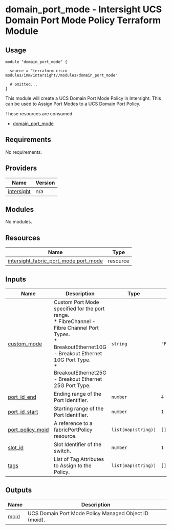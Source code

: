 # domain_port_mode - Intersight UCS Domain Port Mode Policy Terraform Module

## Usage

```hcl
module "domain_port_mode" {

  source = "terraform-cisco-modules/imm/intersight//modules/domain_port_mode"

  # omitted...
}
```

This module will create a UCS Domain Port Mode Policy in Intersight.  This can be used to Assign Port Modes to a UCS Domain Port Policy.  

These resources are consumed

* [domain_port_mode](https://registry.terraform.io/providers/CiscoDevNet/intersight/latest/docs/resources/fabric_port_mode)

<!-- BEGINNING OF PRE-COMMIT-TERRAFORM DOCS HOOK -->
## Requirements

No requirements.

## Providers

| Name | Version |
|------|---------|
| <a name="provider_intersight"></a> [intersight](#provider\_intersight) | n/a |

## Modules

No modules.

## Resources

| Name | Type |
|------|------|
| [intersight_fabric_port_mode.port_mode](https://registry.terraform.io/providers/CiscoDevNet/intersight/latest/docs/resources/fabric_port_mode) | resource |

## Inputs

| Name | Description | Type | Default | Required |
|------|-------------|------|---------|:--------:|
| <a name="input_custom_mode"></a> [custom\_mode](#input\_custom\_mode) | Custom Port Mode specified for the port range.<br> * FibreChannel - Fibre Channel Port Types.<br> * BreakoutEthernet10G - Breakout Ethernet 10G Port Type.<br> * BreakoutEthernet25G - Breakout Ethernet 25G Port Type. | `string` | `"FibreChannel"` | no |
| <a name="input_port_id_end"></a> [port\_id\_end](#input\_port\_id\_end) | Ending range of the Port Identifier. | `number` | `4` | no |
| <a name="input_port_id_start"></a> [port\_id\_start](#input\_port\_id\_start) | Starting range of the Port Identifier. | `number` | `1` | no |
| <a name="input_port_policy_moid"></a> [port\_policy\_moid](#input\_port\_policy\_moid) | A reference to a fabricPortPolicy resource. | `list(map(string))` | `[]` | no |
| <a name="input_slot_id"></a> [slot\_id](#input\_slot\_id) | Slot Identifier of the switch. | `number` | `1` | no |
| <a name="input_tags"></a> [tags](#input\_tags) | List of Tag Attributes to Assign to the Policy. | `list(map(string))` | `[]` | no |

## Outputs

| Name | Description |
|------|-------------|
| <a name="output_moid"></a> [moid](#output\_moid) | UCS Domain Port Mode Policy Managed Object ID (moid). |
<!-- END OF PRE-COMMIT-TERRAFORM DOCS HOOK -->
